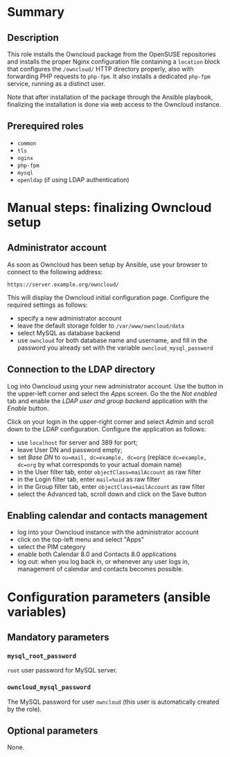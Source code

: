 # Summary

## Description

This role installs the Owncloud package from the OpenSUSE repositories and
installs the proper Nginx configuration file containing a `location` block that
configures the `/owncloud/` HTTP directory properly, also with forwarding
PHP requests to `php-fpm`. It also installs a dedicated `php-fpm` service,
running as a distinct user.

Note that after installation of the package through the Ansible playbook,
finalizing the installation is done via web access to the Owncloud instance.

## Prerequired roles

- `common`
- `tls`
- `nginx`
- `php-fpm`
- `mysql`
- `openldap` (if using LDAP authentication)

# Manual steps: finalizing Owncloud setup

## Administrator account

As soon as Owncloud has been setup by Ansible, use your browser to connect to
the following address:

    https://server.example.org/owncloud/

This will display the Owncloud initial configuration page. Configure the
required settings as follows:

- specify a new administrator account
- leave the default storage folder to `/var/www/owncloud/data`
- select MySQL as database backend
- use `owncloud` for both database name and username, and fill in the password
  you already set with the variable `owncloud_mysql_password`

## Connection to the LDAP directory

Log into Owncloud using your new administrator account. Use the button in the
upper-left corner and select the _Apps_ screen. Go the the _Not enabled_ tab and
enable the _LDAP user and group backend_ application with the _Enable_ button.

Click on your login in the upper-right corner and select _Admin_ and scroll down
to the LDAP configuration. Configure the application as follows:

- use `localhost` for server and 389 for port;
- leave User DN and password empty;
- set _Base DN_ to `ou=mail, dc=example, dc=org` (replace `dc=example, dc=org`
  by what corresponds to your actual domain name)
- in the User filter tab, enter `objectClass=mailAccount` as raw filter
- in the Login filter tab, enter `mail=%uid` as raw filter
- in the Group filter tab, enter `objectClass=mailAccount` as raw filter
- select the Advanced tab, scroll down and click on the Save button

## Enabling calendar and contacts management

- log into your Owncloud instance with the administrator account
- click on the top-left menu and select "Apps"
- select the PIM category
- enable both Calendar 8.0 and Contacts 8.0 applications
- log out: when you log back in, or whenever any user logs in, management of
  calendar and contacts becomes possible.

# Configuration parameters (ansible variables)

## Mandatory parameters

### `mysql_root_password`

`root` user password for MySQL server.

### `owncloud_mysql_password`

The MySQL password for user `owncloud` (this user is automatically created by
the role).

## Optional parameters

None.
